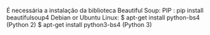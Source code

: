 É necessária a instalação da biblioteca Beautiful Soup:
PIP : pip install beautifulsoup4
Debian or Ubuntu Linux: 
$ apt-get install python-bs4 (Python 2)
$ apt-get install python3-bs4 (Python 3)
